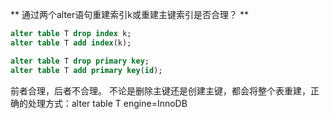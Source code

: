 ** 通过两个alter语句重建索引k或重建主键索引是否合理？ **
```sql
alter table T drop index k;
alter table T add index(k);

alter table T drop primary key;
alter table T add primary key(id);
```
前者合理，后者不合理。
不论是删除主键还是创建主键，都会将整个表重建，正确的处理方式：alter table T engine=InnoDB